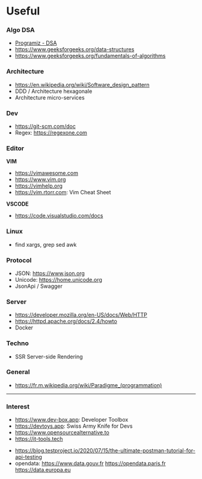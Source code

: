 # Useful 

### Algo DSA
* [Programiz - DSA](https://www.programiz.com/dsa)
* https://www.geeksforgeeks.org/data-structures
* https://www.geeksforgeeks.org/fundamentals-of-algorithms

### Architecture
* https://en.wikipedia.org/wiki/Software_design_pattern
* DDD / Architecture hexagonale
* Architecture micro-services

### Dev
* https://git-scm.com/doc
* Regex: https://regexone.com

### Editor
**VIM**
* https://vimawesome.com
* https://www.vim.org
* https://vimhelp.org
* https://vim.rtorr.com: Vim Cheat Sheet

**VSCODE**
* https://code.visualstudio.com/docs

### Linux
- find xargs, grep sed awk

### Protocol
* JSON: https://www.json.org
* Unicode: https://home.unicode.org
* JsonApi / Swagger

### Server
* https://developer.mozilla.org/en-US/docs/Web/HTTP
* https://httpd.apache.org/docs/2.4/howto
* Docker

### Techno
* SSR Server-side Rendering

### General
- https://fr.m.wikipedia.org/wiki/Paradigme_(programmation)

---
### Interest
- https://www.dev-box.app: Developer Toolbox
- https://devtoys.app: Swiss Army Knife for Devs
- https://www.opensourcealternative.to
- https://it-tools.tech
* https://blog.testproject.io/2020/07/15/the-ultimate-postman-tutorial-for-api-testing
* opendata: https://www.data.gouv.fr https://opendata.paris.fr https://data.europa.eu
